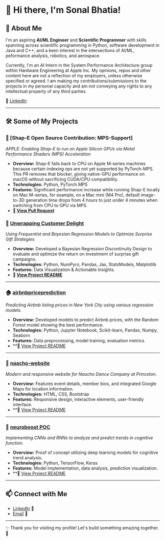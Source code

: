 # 👋 Hi there, I'm Sonal Bhatia!

## 🚀 About Me
I'm an aspiring **AI/ML Engineer** and **Scientific Programmer** with skills spanning across scientific programming in Python, software development in Java and C++, and a keen interest in the intersections of AI/ML, peformance analysis, robotics, and aerospace. 

Currently, I'm an AI Intern in the System Performance Architecture group within Hardware Engineering at Apple Inc. My opinions, repos and other content here are not a reflection of my employers, unless otherwise specified or agreed. I am making my contributions/submissions to the projects in my personal capacity and am not conveying any rights to any intellectual property of any third parties.

🔗 [LinkedIn](https://www.linkedin.com/in/sbhatia1216)

---

## 🛠️ Some of My Projects

### 📐 [Shap-E Open Source Contribution: MPS-Support]
*APPLE: Enabling Shap-E to run on Apple Silicon GPUs via Metal Performance Shaders (MPS) Acceleration*
- **Overview:** Shap-E falls back to CPU on Apple M-series machines because certain indexing ops are not yet supported by PyTorch-MPS. This PR removes that blocker, giving native-GPU performance on macOS without sacrificing CUDA/CPU compatibility.
- **Technologies:** Python, PyTorch MPS
- **Features:** Significant performance increase while running Shap-E locally on Mac M-series, for example, on a Mac mini (M4 Pro), default image-to-3D generation time drops from 4 hours to just under 4 minutes when switching from CPU to GPU via MPS.
- **📄 [View Pull Request](https://github.com/openai/shap-e/pull/159)**

### 💄 [Unwrapping Customer Delight](https://github.com/s-bhatia1216/unwrapping-customer-delight)
*Using Frequentist and Bayesian Regression Models to Optimize Surprise Gift Strategies*

- **Overview:** Developed a Bayesian Regression Discontinuity Design to evaluate and optimize the return on investment of surprise gift campaigns.
- **Technologies:** Python, NumPyro, Pandas, Jax, StatsModels, Matplotlib
- **Features:** Data Visualization & Actionable Insights.
- **📄 [View Project README](https://github.com/s-bhatia1216/unwrapping-customer-delight/blob/main/README.md)**

---
### 🏠 [airbnbpriceprediction](https://github.com/s-bhatia1216/airbnbpriceprediction)
*Predicting Airbnb listing prices in New York City using various regression models.*

- **Overview:** Developed models to predict Airbnb prices, with the Random Forest model showing the best performance.
- **Technologies:** Python, Jupyter Notebook, Scikit-learn, Pandas, Numpy, Seaborn
- **Features:** Data preprocessing, model training, evaluation metrics.
- **📄 [View Project README](https://github.com/s-bhatia1216/airbnbpriceprediction/blob/main/README.md)

---

### 🕺 [naacho-website](https://github.com/s-bhatia1216/naacho-website)
*Modern and responsive website for Naacho Dance Company at Princeton.*

- **Overview:** Features event details, member bios, and integrated Google Maps for location information.
- **Technologies:** HTML, CSS, Bootstrap
- **Features:** Responsive design, interactive elements, user-friendly interface.
- **📄 [View Project README](https://github.com/s-bhatia1216/naacho-website/blob/main/README.md)

---

### 🧠 [neuroboost POC](https://github.com/s-bhatia1216/neuroboost)
*Implementing CNNs and RNNs to analyze and predict trends in cognitive function.*

- **Overview:** Proof of concept utilizing deep learning models for cognitive trend analysis.
- **Technologies:** Python, TensorFlow, Keras
- **Features:** Model implementation, data analysis, prediction visualization.
- **📄 [View Project README](https://github.com/s-bhatia1216/neuroboost/blob/main/README.md)

---

## 📫 Connect with Me
- [LinkedIn](https://www.linkedin.com/in/sbhatia1216) 🔗
- [Email](mailto:sbhatia1216@gmail.com) 📧

---

✨ Thank you for visiting my profile! Let's build something amazing together. 🚀
